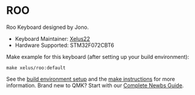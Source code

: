 # ROO

Roo Keyboard designed by Jono.

* Keyboard Maintainer: [Xelus22](https://github.com/Xelus22)
* Hardware Supported: STM32F072CBT6

Make example for this keyboard (after setting up your build environment):

    make xelus/roo:default

See the [build environment setup](https://docs.qmk.fm/#/getting_started_build_tools) and the [make instructions](https://docs.qmk.fm/#/getting_started_make_guide) for more information. Brand new to QMK? Start with our [Complete Newbs Guide](https://docs.qmk.fm/#/newbs).
